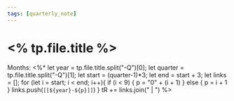 ```yaml
---
tags: [quarterly_note]
---
```

# <% tp.file.title %>
Months: <%*
let year = tp.file.title.split("-Q")[0];
let quarter = tp.file.title.split("-Q")[1];
let start = (quarter-1)*3;
let end = start + 3;
let links = [];
for (let i = start; i < end; i++){
    if (i < 9) {
        p = "0" + (i + 1)
    } else {
        p = i + 1
    }
	links.push(`[[${year}-${p}]]`)
}
tR += links.join(" | ")
%>
